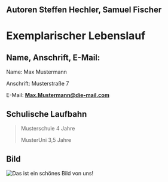 
## Autoren Steffen Hechler, Samuel Fischer

# Exemplarischer Lebenslauf

## Name, Anschrift, E-Mail:

Name: Max Mustermann

Anschrift: Musterstraße 7

E-Mail: **Max.Mustermann@die-mail.com**

## Schulische Laufbahn

> Musterschule 4 Jahre
>
> MusterUni 3,5 Jahre

## Bild

![Das ist ein schönes Bild von uns!](https://www.google.com/url?sa=i&url=https%3A%2F%2Fwww.br.de%2Fwissen%2Fneandertaler-homo-sapiens-urmensch-kindheit-100.html&psig=AOvVaw0yKxf9MGJ7qUNRyQUn7o6A&ust=1604838308434000&source=images&cd=vfe&ved=0CAIQjRxqFwoTCLj-i-K28OwCFQAAAAAdAAAAABAE)

